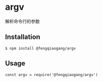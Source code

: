 # argv

解析命令行的参数

## Installation

`$ npm install @fengqiaogang/argv`

## Usage

`const argv = require('@fengqiaogang/argv')`


